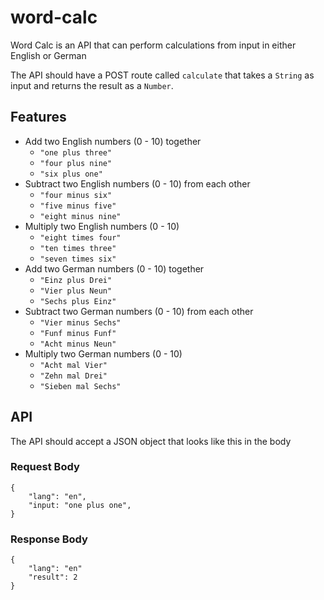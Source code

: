 # word-calc
Word Calc is an API that can perform calculations from input in either English or German

The API should have a POST route called `calculate` that takes a `String` as input and returns the result as a `Number`.

## Features

- Add two English numbers (0 - 10) together
    - `"one plus three"`
    - `"four plus nine"`
    - `"six plus one"`
- Subtract two English numbers (0 - 10) from each other
    - `"four minus six"`
    - `"five minus five"`
    - `"eight minus nine"`
- Multiply two English numbers (0 - 10)
    - `"eight times four"`
    - `"ten times three"`
    - `"seven times six"`
- Add two German numbers (0 - 10) together
   - `"Einz plus Drei"`
   - `"Vier plus Neun"`
   - `"Sechs plus Einz"`
- Subtract two German numbers (0 - 10) from each other
    - `"Vier minus Sechs"`
    - `"Funf minus Funf"`
    - `"Acht minus Neun"`
- Multiply two German numbers (0 - 10)
    - `"Acht mal Vier"`
    - `"Zehn mal Drei"`
    - `"Sieben mal Sechs"`

## API
The API should accept a JSON object that looks like this in the body

### Request Body
```
{
    "lang": "en",
    "input: "one plus one",
}
``` 

### Response Body
```
{
    "lang": "en"
    "result": 2
}
```
